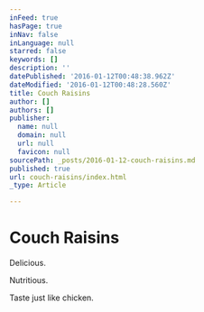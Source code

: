 ```yaml
---
inFeed: true
hasPage: true
inNav: false
inLanguage: null
starred: false
keywords: []
description: ''
datePublished: '2016-01-12T00:48:38.962Z'
dateModified: '2016-01-12T00:48:28.560Z'
title: Couch Raisins
author: []
authors: []
publisher:
  name: null
  domain: null
  url: null
  favicon: null
sourcePath: _posts/2016-01-12-couch-raisins.md
published: true
url: couch-raisins/index.html
_type: Article

---
```

# Couch Raisins

Delicious.

Nutritious.

Taste just like chicken.